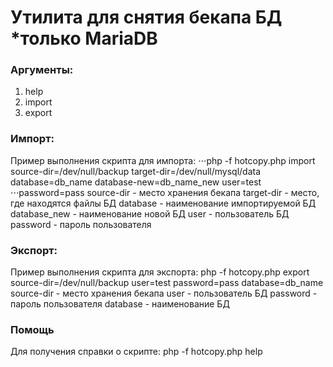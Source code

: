 # Утилита для снятия бекапа БД *только MariaDB

### Аргументы:
1. help
2. import
3. export

### Импорт:
Пример выполнения скрипта для импорта:
⋅⋅⋅php -f hotcopy.php import source-dir=/dev/null/backup target-dir=/dev/null/mysql/data database=db_name database-new=db_name_new user=test ⋅⋅⋅password=pass 
source-dir - место хранения бекапа
target-dir - место, где находятся файлы БД
database - наименование импортируемой БД
database_new - наименование новой БД
user - пользователь БД
password -  пароль пользователя

### Экспорт:
Пример выполнения скрипта для экспорта:
php -f hotcopy.php export source-dir=/dev/null/backup user=test password=pass database=db_name
source-dir - место хранения бекапа
user - пользователь БД
password - пароль пользователя
database - наименование БД 

### Помощь
Для получения справки о скрипте:
php -f hotcopy.php help
